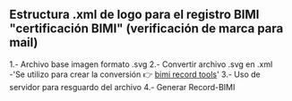 ## Estructura .xml de logo para el registro BIMI "certificación BIMI" (verificación de marca para mail) ##
1.- Archivo base imagen formato .svg
2.- Convertir archivo .svg en .xml  
-'Se utilizo para crear la conversión 👉 [bimi record tools](https://easydmarc.com/tools/bimi-record-generator)'
3.- Uso de servidor para resguardo del archivo
4.- Generar Record-BIMI 
